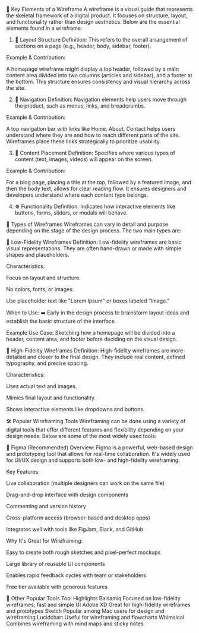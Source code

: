 🔑 Key Elements of a Wireframe
A wireframe is a visual guide that represents the skeletal framework of a digital product. It focuses on structure, layout, and functionality rather than design aesthetics. Below are the essential elements found in a wireframe:

1. 📐 Layout Structure
Definition: This refers to the overall arrangement of sections on a page (e.g., header, body, sidebar, footer).

Example & Contribution:

A homepage wireframe might display a top header, followed by a main content area divided into two columns (articles and sidebar), and a footer at the bottom. This structure ensures consistency and visual hierarchy across the site.

2. 🧭 Navigation
Definition: Navigation elements help users move through the product, such as menus, links, and breadcrumbs.

Example & Contribution:

A top navigation bar with links like Home, About, Contact helps users understand where they are and how to reach different parts of the site. Wireframes place these links strategically to prioritize usability.

3. 🧩 Content Placement
Definition: Specifies where various types of content (text, images, videos) will appear on the screen.

Example & Contribution:

For a blog page, placing a title at the top, followed by a featured image, and then the body text, allows for clear reading flow. It ensures designers and developers understand where each content type belongs.

4. ⚙️ Functionality
Definition: Indicates how interactive elements like buttons, forms, sliders, or modals will behave.

🧾 Types of Wireframes
Wireframes can vary in detail and purpose depending on the stage of the design process. The two main types are:

🔹 Low-Fidelity Wireframes
Definition:
Low-fidelity wireframes are basic visual representations. They are often hand-drawn or made with simple shapes and placeholders.

Characteristics:

Focus on layout and structure.

No colors, fonts, or images.

Use placeholder text like "Lorem Ipsum" or boxes labeled “Image.”

When to Use:
➡️ Early in the design process to brainstorm layout ideas and establish the basic structure of the interface.

Example Use Case:
Sketching how a homepage will be divided into a header, content area, and footer before deciding on the visual design.

🔸 High-Fidelity Wireframes
Definition:
High-fidelity wireframes are more detailed and closer to the final design. They include real content, defined typography, and precise spacing.

Characteristics:

Uses actual text and images.

Mimics final layout and functionality.

Shows interactive elements like dropdowns and buttons.

🛠️ Popular Wireframing Tools
Wireframing can be done using a variety of digital tools that offer different features and flexibility depending on your design needs. Below are some of the most widely used tools:

🔹 Figma (Recommended)
Overview:
Figma is a powerful, web-based design and prototyping tool that allows for real-time collaboration. It's widely used for UI/UX design and supports both low- and high-fidelity wireframing.

Key Features:

Live collaboration (multiple designers can work on the same file)

Drag-and-drop interface with design components

Commenting and version history

Cross-platform access (browser-based and desktop apps)

Integrates well with tools like FigJam, Slack, and GitHub

Why It's Great for Wireframing:

Easy to create both rough sketches and pixel-perfect mockups

Large library of reusable UI components

Enables rapid feedback cycles with team or stakeholders

Free tier available with generous features

🧰 Other Popular Tools
Tool	Highlights
Balsamiq	Focused on low-fidelity wireframes; fast and simple UI
Adobe XD	Great for high-fidelity wireframes and prototypes
Sketch	Popular among Mac users for design and wireframing
Lucidchart	Useful for wireframing and flowcharts
Whimsical	Combines wireframing with mind maps and sticky notes
